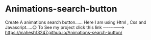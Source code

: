 # Animations-search-button
Create A animations search button......
Here I am using Html , Css and Javascript.....😉
To See my project click this link --------> https://mahesh13247.github.io/Animations-search-button/

